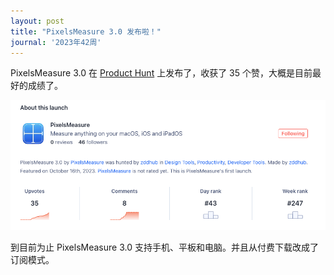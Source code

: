 ```yaml
---
layout: post
title: "PixelsMeasure 3.0 发布啦！"
journal: '2023年42周'
---
```


PixelsMeasure 3.0 在 [Product Hunt](https://www.producthunt.com/posts/pixelsmeasure-3-0) 上发布了，收获了 35 个赞，大概是目前最好的成绩了。

![product-hunt-rank](/assets/images/2023-10-20/product-hunt.png)

到目前为止 PixelsMeasure 3.0 支持手机、平板和电脑。并且从付费下载改成了订阅模式。

